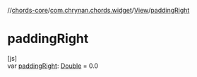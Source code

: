 //[chords-core](../../../index.md)/[com.chrynan.chords.widget](../index.md)/[View](index.md)/[paddingRight](padding-right.md)

# paddingRight

[js]\
var [paddingRight](padding-right.md): [Double](https://kotlinlang.org/api/latest/jvm/stdlib/kotlin/-double/index.html) = 0.0
